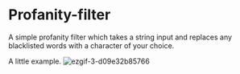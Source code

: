 # Profanity-filter

A simple profanity filter which takes a string input and replaces any blacklisted words with a character of your choice.

A little example.
![ezgif-3-d09e32b85766](https://user-images.githubusercontent.com/74314834/134813118-03071eda-ea58-4357-8bad-af1f33892984.gif)
